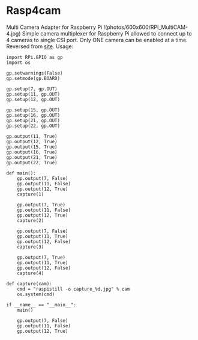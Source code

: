 # Rasp4cam
Multi Camera Adapter for Raspberry Pi
!(photos/600x600/RPI_MultiCAM-4.jpg)
Simple camera multiplexer for Raspberry Pi allowed to connect up to 4 cameras to single CSI port. Only ONE camera can be enabled at a time.
Reversed from [site](https://www.arducam.com/multi-camera-adapter-module-raspberry-pi/). 
Usage:
```
import RPi.GPIO as gp
import os

gp.setwarnings(False)
gp.setmode(gp.BOARD)

gp.setup(7, gp.OUT)
gp.setup(11, gp.OUT)
gp.setup(12, gp.OUT)

gp.setup(15, gp.OUT)
gp.setup(16, gp.OUT)
gp.setup(21, gp.OUT)
gp.setup(22, gp.OUT)

gp.output(11, True)
gp.output(12, True)
gp.output(15, True)
gp.output(16, True)
gp.output(21, True)
gp.output(22, True)

def main():
    gp.output(7, False)
    gp.output(11, False)
    gp.output(12, True)
    capture(1)

    gp.output(7, True)
    gp.output(11, False)
    gp.output(12, True)
    capture(2)

    gp.output(7, False)
    gp.output(11, True)
    gp.output(12, False)
    capture(3)

    gp.output(7, True)
    gp.output(11, True)
    gp.output(12, False)
    capture(4)

def capture(cam):
    cmd = "raspistill -o capture_%d.jpg" % cam
    os.system(cmd)

if __name__ == "__main__":
    main()

    gp.output(7, False)
    gp.output(11, False)
    gp.output(12, True)
```

